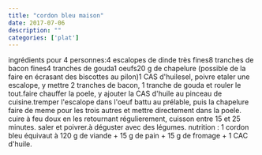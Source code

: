 ```yaml
---
title: "cordon bleu maison"
date: 2017-07-06
description: ""
categories: ['plat']
---
```


          
ingr&eacute;dients pour 4 personnes:4 escalopes de dinde tr&egrave;s fines8 tranches de bacon fines4 tranches de gouda1 oeufs20 g de chapelure (possible de la faire en &eacute;crasant des biscottes au pilon)1 CAS d&#39;huilesel, poivre&nbsp;etaler une escalope, y mettre 2 tranches de bacon, 1 tranche de gouda et rouler le tout.faire chauffer la poele, y ajouter la CAS d&#39;huile au pinceau de cuisine.tremper l&#39;escalope dans l&#39;oeuf battu au pr&eacute;lable, puis la chapelure faire de meme pour les trois autres et mettre directement dans la poele. cuire &agrave; feu doux en les retournant r&eacute;gulierement, cuisson entre 15 et 25 minutes. saler et poivrer.&agrave; d&eacute;guster avec des l&eacute;gumes.&nbsp;nutrition : 1 cordon bleu &eacute;quivaut &agrave; 120 g de viande + 15 g de pain + 15 g de fromage + 1 CAC d&#39;huile.&nbsp;

                          
